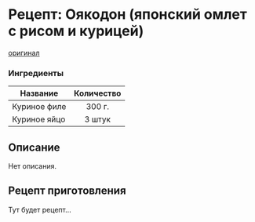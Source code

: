 # Рецепт: Оякодон (японский омлет с рисом и курицей)
[оригинал](https://eda.ru/recepty/zavtraki/ojakodon-japonskij-omlet-s-risom-kuricej-28425)

### Ингредиенты
| Название        	| Количество    |
| -------------   	|:-------------:|
| Куриное филе 		| 300 г. 		|
| Куриное яйцо 	| 3 штук 		|

## Описание
Нет описания.

## Рецепт приготовления
Тут будет рецепт...